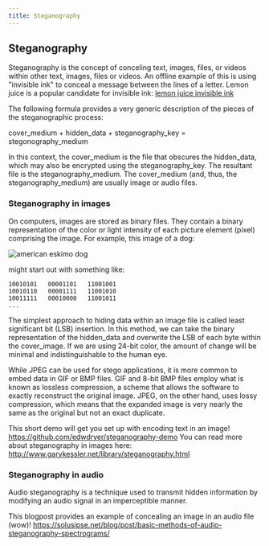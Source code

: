 ```yaml
---
title: Steganography
---
```

## Steganography

Steganography is the concept of conceling text, images, files, or videos within other text, images, files or videos. An offline example of this is using "invisible ink" to conceal a message between the lines of a letter. Lemon juice is a popular candidate for invisible ink:
[lemon juice invisible ink](https://www.youtube.com/embed/poCnU_crpjQ)

The following formula provides a very generic description of the pieces of the steganographic process:

cover_medium + hidden_data + steganography_key = stegonography_medium

In this context, the cover_medium is the file that obscures the hidden_data, which may also be encrypted using the steganography_key. The resultant file is the steganography_medium. The cover_medium (and, thus, the steganography_medium) are usually image or audio files.

### Steganography in images
On computers, images are stored as binary files. They contain a binary representation of the color or light intensity of each picture element (pixel) comprising the image. For example, this image of a dog:

![american eskimo dog](https://upload.wikimedia.org/wikipedia/commons/4/47/American_Eskimo_Dog.jpg)

might start out with something like:

```text
10010101   00001101   11001001
10010110   00001111   11001010
10011111   00010000   11001011
...
```

The simplest approach to hiding data within an image file is called least significant bit (LSB) insertion. In this method, we can take the binary representation of the hidden_data and overwrite the LSB of each byte within the cover_image. If we are using 24-bit color, the amount of change will be minimal and indistinguishable to the human eye.

While JPEG can be used for stego applications, it is more common to embed data in GIF or BMP files. GIF and 8-bit BMP files employ what is known as lossless compression, a scheme that allows the software to exactly reconstruct the original image. JPEG, on the other hand, uses lossy compression, which means that the expanded image is very nearly the same as the original but not an exact duplicate.

This short demo will get you set up with encoding text in an image! https://github.com/edwdryer/steganography-demo
You can read more about steganography in images here: http://www.garykessler.net/library/steganography.html

### Steganography in audio
Audio steganography is a technique used to transmit hidden information by modifying an audio signal in an imperceptible manner.

This blogpost provides an example of concealing an image in an audio file (wow)! https://solusipse.net/blog/post/basic-methods-of-audio-steganography-spectrograms/
